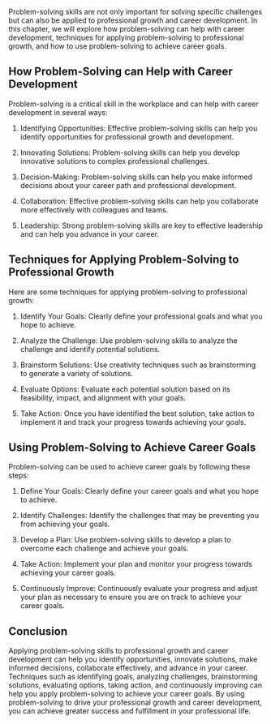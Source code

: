 
Problem-solving skills are not only important for solving specific challenges but can also be applied to professional growth and career development. In this chapter, we will explore how problem-solving can help with career development, techniques for applying problem-solving to professional growth, and how to use problem-solving to achieve career goals.

How Problem-Solving can Help with Career Development
----------------------------------------------------

Problem-solving is a critical skill in the workplace and can help with career development in several ways:

1. Identifying Opportunities: Effective problem-solving skills can help you identify opportunities for professional growth and development.

2. Innovating Solutions: Problem-solving skills can help you develop innovative solutions to complex professional challenges.

3. Decision-Making: Problem-solving skills can help you make informed decisions about your career path and professional development.

4. Collaboration: Effective problem-solving skills can help you collaborate more effectively with colleagues and teams.

5. Leadership: Strong problem-solving skills are key to effective leadership and can help you advance in your career.

Techniques for Applying Problem-Solving to Professional Growth
--------------------------------------------------------------

Here are some techniques for applying problem-solving to professional growth:

1. Identify Your Goals: Clearly define your professional goals and what you hope to achieve.

2. Analyze the Challenge: Use problem-solving skills to analyze the challenge and identify potential solutions.

3. Brainstorm Solutions: Use creativity techniques such as brainstorming to generate a variety of solutions.

4. Evaluate Options: Evaluate each potential solution based on its feasibility, impact, and alignment with your goals.

5. Take Action: Once you have identified the best solution, take action to implement it and track your progress towards achieving your goals.

Using Problem-Solving to Achieve Career Goals
---------------------------------------------

Problem-solving can be used to achieve career goals by following these steps:

1. Define Your Goals: Clearly define your career goals and what you hope to achieve.

2. Identify Challenges: Identify the challenges that may be preventing you from achieving your goals.

3. Develop a Plan: Use problem-solving skills to develop a plan to overcome each challenge and achieve your goals.

4. Take Action: Implement your plan and monitor your progress towards achieving your career goals.

5. Continuously Improve: Continuously evaluate your progress and adjust your plan as necessary to ensure you are on track to achieve your career goals.

Conclusion
----------

Applying problem-solving skills to professional growth and career development can help you identify opportunities, innovate solutions, make informed decisions, collaborate effectively, and advance in your career. Techniques such as identifying goals, analyzing challenges, brainstorming solutions, evaluating options, taking action, and continuously improving can help you apply problem-solving to achieve your career goals. By using problem-solving to drive your professional growth and career development, you can achieve greater success and fulfillment in your professional life.
